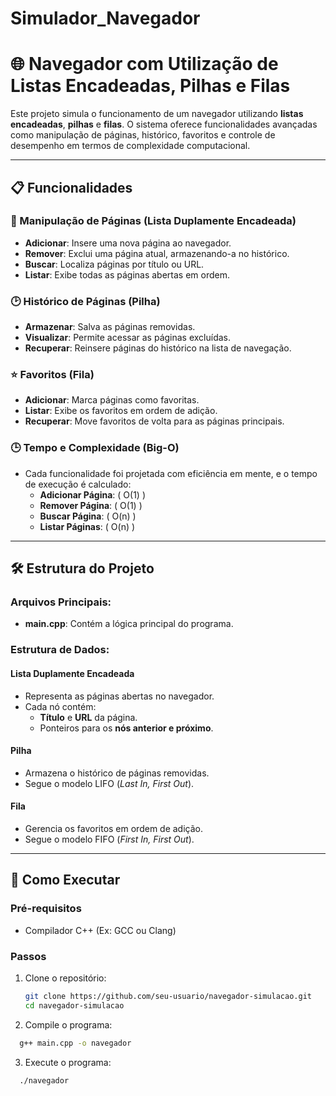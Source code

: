 # Simulador_Navegador
# 🌐 Navegador com Utilização de Listas Encadeadas, Pilhas e Filas

Este projeto simula o funcionamento de um navegador utilizando **listas encadeadas**, **pilhas** e **filas**. O sistema oferece funcionalidades avançadas como manipulação de páginas, histórico, favoritos e controle de desempenho em termos de complexidade computacional.

---

## 📋 Funcionalidades

### 📑 Manipulação de Páginas (Lista Duplamente Encadeada)
- **Adicionar**: Insere uma nova página ao navegador.
- **Remover**: Exclui uma página atual, armazenando-a no histórico.
- **Buscar**: Localiza páginas por título ou URL.
- **Listar**: Exibe todas as páginas abertas em ordem.

### 🕑 Histórico de Páginas (Pilha)
- **Armazenar**: Salva as páginas removidas.
- **Visualizar**: Permite acessar as páginas excluídas.
- **Recuperar**: Reinsere páginas do histórico na lista de navegação.

### ⭐ Favoritos (Fila)
- **Adicionar**: Marca páginas como favoritas.
- **Listar**: Exibe os favoritos em ordem de adição.
- **Recuperar**: Move favoritos de volta para as páginas principais.

### 🕒 Tempo e Complexidade (Big-O)
- Cada funcionalidade foi projetada com eficiência em mente, e o tempo de execução é calculado:
  - **Adicionar Página**: \( O(1) \)
  - **Remover Página**: \( O(1) \)
  - **Buscar Página**: \( O(n) \)
  - **Listar Páginas**: \( O(n) \)

---

## 🛠️ Estrutura do Projeto

### Arquivos Principais:
- **main.cpp**: Contém a lógica principal do programa.

### Estrutura de Dados:
#### Lista Duplamente Encadeada
- Representa as páginas abertas no navegador.
- Cada nó contém:
  - **Título** e **URL** da página.
  - Ponteiros para os **nós anterior e próximo**.

#### Pilha
- Armazena o histórico de páginas removidas.
- Segue o modelo LIFO (*Last In, First Out*).

#### Fila
- Gerencia os favoritos em ordem de adição.
- Segue o modelo FIFO (*First In, First Out*).

---

## 🚀 Como Executar

### Pré-requisitos
- Compilador C++ (Ex: GCC ou Clang)

### Passos
1. Clone o repositório:
   ```bash
   git clone https://github.com/seu-usuario/navegador-simulacao.git
   cd navegador-simulacao
     ```
      
2. Compile o programa:
  ```bash
    g++ main.cpp -o navegador
  ```

3. Execute o programa:
  ```bash
    ./navegador
```
